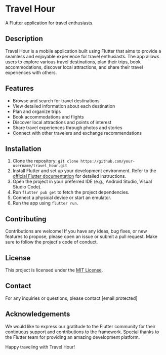 # Travel Hour

A Flutter application for travel enthusiasts.

## Description

Travel Hour is a mobile application built using Flutter that aims to provide a seamless and enjoyable experience for travel enthusiasts. The app allows users to explore various travel destinations, plan their trips, book accommodations, discover local attractions, and share their travel experiences with others.

## Features

- Browse and search for travel destinations
- View detailed information about each destination
- Plan and organize trips
- Book accommodations and flights
- Discover local attractions and points of interest
- Share travel experiences through photos and stories
- Connect with other travelers and exchange recommendations

## Installation

1. Clone the repository: `git clone https://github.com/your-username/travel_hour.git`
2. Install Flutter and set up your development environment. Refer to the [official Flutter documentation](https://flutter.dev/docs/get-started/install) for detailed instructions.
3. Open the project in your preferred IDE (e.g., Android Studio, Visual Studio Code).
4. Run `flutter pub get` to fetch the project dependencies.
5. Connect a physical device or start an emulator.
6. Run the app using `flutter run`.

## Contributing

Contributions are welcome! If you have any ideas, bug fixes, or new features to propose, please open an issue or submit a pull request. Make sure to follow the project's code of conduct.

## License

This project is licensed under the [MIT License](LICENSE).

## Contact

For any inquiries or questions, please contact [email protected]

## Acknowledgements

We would like to express our gratitude to the Flutter community for their continuous support and contributions to the framework. Special thanks to the Flutter team for providing an amazing development platform.

Happy traveling with Travel Hour!
